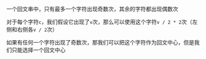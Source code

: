 一个回文串中，只有最多一个字符出现奇数次，其余的字符都出现偶数次

对于每个字符`c`，我们假设它出现了`v`次，那么可以使用这个字符`v / 2 * 2`次（左侧和右侧各`v / 2`次）

如果有任何一个字符出现了奇数次，那我们可以把这个字符作为回文中心，但是我们只能选择一个回文中心
